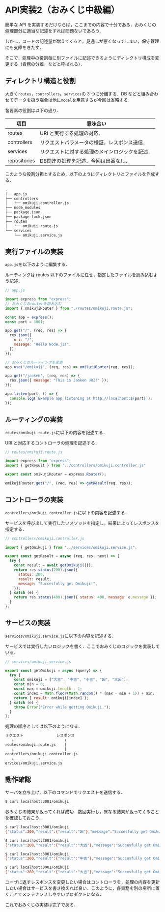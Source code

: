 # API実装2（おみくじ中級編）

簡単な API を実装するだけならば，ここまでの内容で十分である．おみくじの処理部分に適当な記述をすれば問題ないであろう．

しかし，コードの記述量が増えてくると，見通しが悪くなってしまい，保守管理にも支障をきたす．

そこで，処理中の役割毎に別ファイルに記述できるようにディレクトリ構成を変更する（責務の分離，などと呼ばれる）．


## ディレクトリ構造と役割

大きく`routes`，`controllers`，`services`の 3 つに分離する．DB などと組み合わせてデータを扱う場合は他に`model`を用意するが今回は省略する．

各要素の役割は以下の通り．

|項目|意味合い|
|-|-|
|routes|URI と実行する処理の対応．|
|controllers| リクエストパラメータの検証，レスポンス送信．|
|services|リクエストに対する処理のメインロジックを記述．|
|repositories|DB関連の処理を記述．今回は出番なし．|

このような役割分担とするため，以下のようにディレクトリとファイルを作成する．

```bash
.
├── app.js
├── controllers
│   └── omikuji.controller.js
├── node_modules
├── package.json
├── package-lock.json
├── routes
│   └── omikuji.route.js
└── services
    └── omikuji.service.js

```


## 実行ファイルの実装

`app.js`を以下のように編集する．

ルーティングは routes 以下のファイルに任せ，指定したファイルを読み込むよう記述．

```js
// app.js

import express from "express";
// おみくじのrouterを読み込む
import { omikujiRouter } from "./routes/omikuji.route.js";

const app = express();
const port = 3001;

app.get("/", (req, res) => {
  res.json({
    uri: "/",
    message: "Hello Node.js!",
  });
});

// おみくじのルーティングを変更
app.use("/omikuji", (req, res) => omikujiRouter(req, res));

app.get("/janken", (req, res) => {
  res.json({ message: "This is Janken URI!" });
});

app.listen(port, () => {
  console.log(`Example app listening at http://localhost:${port}`);
});

```


## ルーティングの実装

`routes/omikuji.route.js`に以下の内容を記述する．

URI と対応するコントローラの処理を記述する．

```js
// routes/omikuji.route.js

import express from "express";
import { getResult } from "../controllers/omikuji.controller.js"

export const omikujiRouter = express.Router();

omikujiRouter.get("/", (req, res) => getResult(req, res));

```


## コントローラの実装

`controllers/omikuji.controller.js`に以下の内容を記述する．

サービスを呼び出して実行したいメソッドを指定し，結果によってレスポンスを指定する．

```js
// controllers/omikuji.controller.js

import { getOmikuji } from "../services/omikuji.service.js";

export const getResult = async (req, res, next) => {
  try {
    const result = await getOmikuji({});
    return res.status(200).json({
      status: 200,
      result: result,
      message: "Succesfully get Omikuji!",
    });
  } catch (e) {
    return res.status(400).json({ status: 400, message: e.message });
  }
};

```


## サービスの実装

`services/omikuji.service.js`に以下の内容を記述する．

サービスでは実行したいロジックを書く．ここでおみくじのロジックを実装している．

```js
// services/omikuji.service.js

export const getOmikuji = async (query) => {
  try {
    const omikuji = ["大吉", "中吉", "小吉", "凶", "大凶"];
    const min = 0;
    const max = omikuji.length - 1;
    const index = Math.floor(Math.random() * (max - min + 1)) + min;
    return { result: omikuji[index] };
  } catch (e) {
    throw Error("Error while getting Omikuji.");
  }
};

```

処理の順序としては以下のようになる．

```txt
リクエスト               レスポンス
   ↓                       ↑
routes/omikuji.route.js    |
   ↓                       |
controllers/omikuji.controller.js
   ↓           ↑
ervices/omikuji.service.js

```


## 動作確認

サーバを立ち上げ，以下のコマンドでリクエストを送信する．

```bash
$ curl localhost:3001/omikuji
```

おみくじの結果が返ってくれば成功．数回実行し，異なる結果が返ってくることを確認しておこう．

```bash
$ curl localhost:3001/omikuji
{"status":200,"result":{"result":"凶"},"message":"Succesfully get Omikuji!"}

$ curl localhost:3001/omikuji
{"status":200,"result":{"result":"大凶"},"message":"Succesfully get Omikuji!"}

$ curl localhost:3001/omikuji
{"status":200,"result":{"result":"中吉"},"message":"Succesfully get Omikuji!"}

$ curl localhost:3001/omikuji
{"status":200,"result":{"result":"大吉"},"message":"Succesfully get Omikuji!"}

```

ユーザに返すレスポンスを変更したい場合はコントローラを，処理の内容を更新したい場合はサービスを書き換えれば良い．このように，各責務を別の場所に置くことでメンテナンスしやすいプロダクトになる．

これでおみくじの実装は完了である．

